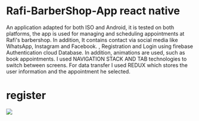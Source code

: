 # Rafi-BarberShop-App react native

An application adapted for both ISO and Android, it is tested on both platforms, the app is used for managing and scheduling appointments at Rafi's barbershop. In addition, It contains contact via social media like WhatsApp, Instagram and Facebook.
, Registration and Login using firebase Authentication cloud Database.
In addition, animations are used, such as book appointments.
I used NAVIGATION STACK AND TAB technologies to switch between screens.
For data transfer I used REDUX which stores the user information and the appointment he selected.


# register
![](./gif-barbershop-app/register.gif)
